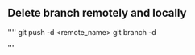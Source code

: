 
## Delete branch remotely and locally
''''
git push -d <remote_name> <branchname>
git branch -d <branchname>

'''
